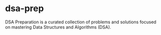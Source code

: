 # dsa-prep
DSA Preparation is a curated collection of problems and solutions focused on mastering Data Structures and Algorithms (DSA).
